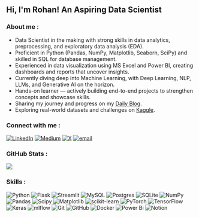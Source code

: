 ## Hi, I'm Rohan! An Aspiring Data Scientist

### About me : <br>

* Data Scientist in the making with strong skills in data analytics, preprocessing, and exploratory data analysis (EDA).<br>
* Proficient in Python (Pandas, NumPy, Matplotlib, Seaborn, SciPy) and skilled in SQL for database management.<br>
* Experienced in data visualization using MS Excel and Power BI, creating dashboards and reports that uncover insights.<br>
* Currently diving deep into Machine Learning, with Deep Learning, NLP, LLMs, and Generative AI on the horizon.<br>
* Hands-on learner — actively building end-to-end projects to strengthen concepts and showcase skills.<br>
* Sharing my journey and progress on my [Daily Blog](https://medium.com/@brohan275).<br>
* Exploring real-world datasets and challenges on [Kaggle](https://www.kaggle.com/deathgun122).

### Connect with me :
[![LinkedIn](https://img.shields.io/badge/LinkedIn-%230077B5.svg?logo=linkedin&logoColor=white)](https://linkedin.com/in/rohan-biswas-428aaa340) 
[![Medium](https://img.shields.io/badge/Medium-12100E?logo=medium&logoColor=white)](https://medium.com/@@brohan275) 
[![X](https://img.shields.io/badge/X-black.svg?logo=X&logoColor=white)](https://x.com/brohan275)
[![email](https://img.shields.io/badge/Email-D14836?logo=gmail&logoColor=white)](mailto:brohan275@gmail.com) 

### GitHub Stats :
![](https://nirzak-streak-stats.vercel.app/?user=DeathGun122&theme=dark&hide_border=false)<br/>

### Skills :
![Python](https://img.shields.io/badge/python-3670A0?style=for-the-badge&logo=python&logoColor=ffdd54) ![Flask](https://img.shields.io/badge/flask-%23000.svg?style=for-the-badge&logo=flask&logoColor=white) ![Streamlit](https://img.shields.io/badge/Streamlit-%23FE4B4B.svg?style=for-the-badge&logo=streamlit&logoColor=white) ![MySQL](https://img.shields.io/badge/mysql-4479A1.svg?style=for-the-badge&logo=mysql&logoColor=white) ![Postgres](https://img.shields.io/badge/postgres-%23316192.svg?style=for-the-badge&logo=postgresql&logoColor=white) ![SQLite](https://img.shields.io/badge/sqlite-%2307405e.svg?style=for-the-badge&logo=sqlite&logoColor=white) ![NumPy](https://img.shields.io/badge/numpy-%23013243.svg?style=for-the-badge&logo=numpy&logoColor=white) ![Pandas](https://img.shields.io/badge/pandas-%23150458.svg?style=for-the-badge&logo=pandas&logoColor=white) ![Scipy](https://img.shields.io/badge/SciPy-%230C55A5.svg?style=for-the-badge&logo=scipy&logoColor=%white) ![Matplotlib](https://img.shields.io/badge/Matplotlib-%23ffffff.svg?style=for-the-badge&logo=Matplotlib&logoColor=black) ![scikit-learn](https://img.shields.io/badge/scikit--learn-%23F7931E.svg?style=for-the-badge&logo=scikit-learn&logoColor=white) ![PyTorch](https://img.shields.io/badge/PyTorch-%23EE4C2C.svg?style=for-the-badge&logo=PyTorch&logoColor=white) ![TensorFlow](https://img.shields.io/badge/TensorFlow-%23FF6F00.svg?style=for-the-badge&logo=TensorFlow&logoColor=white) ![Keras](https://img.shields.io/badge/Keras-%23D00000.svg?style=for-the-badge&logo=Keras&logoColor=white) ![mlflow](https://img.shields.io/badge/mlflow-%23d9ead3.svg?style=for-the-badge&logo=numpy&logoColor=blue) ![Git](https://img.shields.io/badge/git-%23F05033.svg?style=for-the-badge&logo=git&logoColor=white) ![GitHub](https://img.shields.io/badge/github-%23121011.svg?style=for-the-badge&logo=github&logoColor=white) ![Docker](https://img.shields.io/badge/docker-%230db7ed.svg?style=for-the-badge&logo=docker&logoColor=white) ![Power Bi](https://img.shields.io/badge/power_bi-F2C811?style=for-the-badge&logo=powerbi&logoColor=black) ![Notion](https://img.shields.io/badge/Notion-%23000000.svg?style=for-the-badge&logo=notion&logoColor=white)
